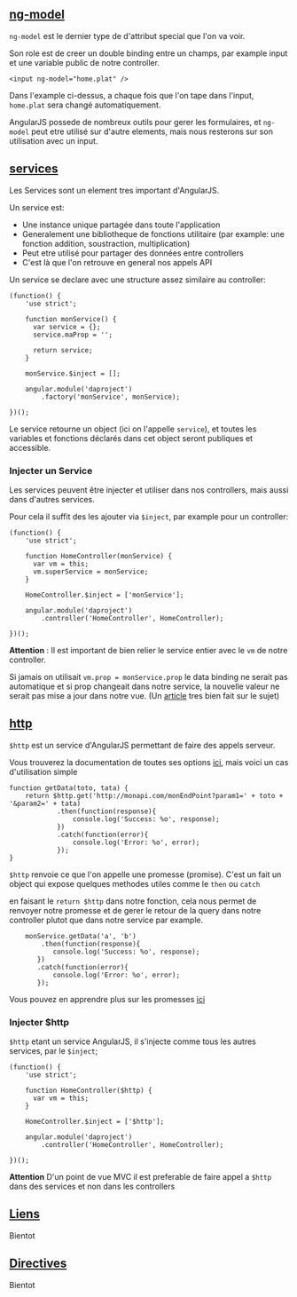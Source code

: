 ## [ng-model](#ng-model)

`ng-model` est le dernier type de d'attribut special que l'on va voir.

Son role est de creer un double binding entre un champs, par example input et une variable public de notre controller.

```
<input ng-model="home.plat" />
```

Dans l'example ci-dessus, a chaque fois que l'on tape dans l'input, `home.plat` sera changé automatiquement.

AngularJS possede de nombreux outils pour gerer les formulaires, et `ng-model` peut etre utilisé sur d'autre elements, mais nous resterons sur son utilisation avec un input.

## [services](#services)

Les Services sont un element tres important d'AngularJS.

Un service est:

* Une instance unique partagée dans toute l'application
* Generalement une bibliotheque de fonctions utilitaire (par example: une fonction addition, soustraction, multiplication)
* Peut etre utilisé pour partager des données entre controllers
* C'est là que l'on retrouve en general nos appels API

Un service se declare avec une structure assez similaire au controller:

```
(function() {
    'use strict';
  
    function monService() {
      var service = {};
      service.maProp = '';

      return service;
    }

    monService.$inject = [];
    
    angular.module('daproject')
        .factory('monService', monService);
  
})();
```
Le service retourne un object (ici on l'appelle `service`), et toutes les variables et fonctions déclarés dans cet object seront publiques et accessible.

### Injecter un Service

Les services peuvent être injecter et utiliser dans nos controllers, mais aussi dans d'autres services.

Pour cela il suffit des les ajouter via `$inject`, par example pour un controller:

```
(function() {
    'use strict';
  
    function HomeController(monService) {
      var vm = this;
      vm.superService = monService;
    }

    HomeController.$inject = ['monService'];
    
    angular.module('daproject')
        .controller('HomeController', HomeController);
  
})();
```

**Attention** : Il est important de bien relier le service entier avec le `vm` de notre controller.

Si jamais on utilisait `vm.prop = monService.prop` le data binding ne serait pas automatique et si prop changeait dans notre service, la nouvelle valeur ne serait pas mise a jour dans notre vue. (Un [article](http://stsc3000.github.io/blog/2013/10/26/a-tale-of-frankenstein-and-binding-to-service-values-in-angular-dot-js/) tres bien fait sur le sujet)


## [http](#call-http)

`$http` est un service d'AngularJS permettant de faire des appels serveur.

Vous trouverez la documentation de toutes ses options [ici](https://docs.angularjs.org/api/ng/service/$http), mais voici un cas d'utilisation simple

```
function getData(toto, tata) {
	return $http.get('http://monapi.com/monEndPoint?param1=' + toto + '&param2=' + tata)
            .then(function(response){
                console.log('Success: %o', response);
            })
            .catch(function(error){
                console.log('Error: %o', error);
            });
}
```

`$http` renvoie ce que l'on appelle une promesse (promise).
C'est un fait un object qui expose quelques methodes utiles comme le `then` ou `catch`

en faisant le `return $http` dans notre fonction, cela nous permet de renvoyer notre promesse et de gerer le retour de la query dans notre controller plutot que dans notre service par example.

```
	monService.getData('a', 'b')
		.then(function(response){
           console.log('Success: %o', response);
       })
       .catch(function(error){
           console.log('Error: %o', error);
       });
```

Vous pouvez en apprendre plus sur les promesses [ici](http://andyshora.com/promises-angularjs-explained-as-cartoon.html)

### Injecter $http

`$http` etant un service AngularJS, il s'injecte comme tous les autres services, par le `$inject`;

```
(function() {
    'use strict';
  
    function HomeController($http) {
      var vm = this;
    }

    HomeController.$inject = ['$http'];
    
    angular.module('daproject')
        .controller('HomeController', HomeController);
  
})();
```

**Attention** D'un point de vue MVC il est preferable de faire appel a `$http` dans des services et non dans les controllers

## [Liens](#links)

Bientot

## [Directives](#directives)

Bientot